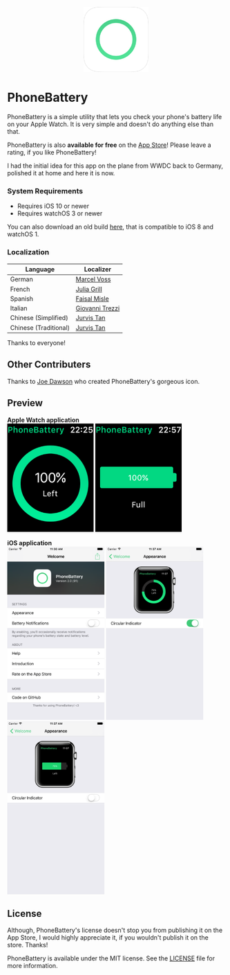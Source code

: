 <p align="center" >
<a href="https://itunes.apple.com/us/app/phonebattery-your-phones-battery/id1009278300?ls=1&mt=8"><img src="Preview/rounded_icon.png" alt="" width="150" height="150"/></a>
</p>

# PhoneBattery
PhoneBattery is a simple utility that lets you check your phone's battery life on your Apple Watch. It is very simple and doesn't do anything else than that.

PhoneBattery is also **available for free** on the [App Store](https://itunes.apple.com/us/app/phonebattery-your-phones-battery/id1009278300?ls=1&mt=8)! Please leave a rating, if you like PhoneBattery!

I had the initial idea for this app on the plane from WWDC back to Germany, polished it at home and here it is now.

### System Requirements

* Requires iOS 10 or newer
* Requires watchOS 3 or newer

You can also download an old build [here](https://github.com/marcelvoss/PhoneBattery/releases/tag/1.0.2), that is compatible to iOS 8 and watchOS 1.

### Localization
| Language |  Localizer                                      |
|----------|------------------------------------------------ |
| German   | [Marcel Voss](https://github.com/marcelvoss)    |
| French   | [Julia Grill](https://github.com/juliastic)     |
| Spanish  | [Faisal Misle](https://github.com/fm)           |
| Italian  | [Giovanni Trezzi](https://twitter.com/yoller_)  |
| Chinese (Simplified) | [Jurvis Tan](https://twitter.com/jurvistan)  |
| Chinese (Traditional)  | [Jurvis Tan](https://twitter.com/jurvistan)  |

Thanks to everyone!

## Other Contributers
Thanks to [Joe Dawson](http://joedawson.me) who created PhoneBattery's gorgeous icon.

## Preview
**Apple Watch application**<br/>
<img src="Preview/watch_1.png" alt="" height="250"/> <img src="Preview/watch_2.png" alt="" height="250"/>

**iOS application**<br/>
<img src="Preview/phone_1.png" alt="" height="400"/>
<img src="Preview/phone_2.png" alt="" height="400"/>
<img src="Preview/phone_3.png" alt="" height="400"/>

## License
Although, PhoneBattery's license doesn't stop you from publishing it on the App Store, I would highly appreciate it, if you wouldn't publish it on the store. Thanks!

PhoneBattery is available under the MIT license. See the [LICENSE](https://github.com/marcelvoss/PhoneBattery/blob/master/LICENSE.md) file for more information.
